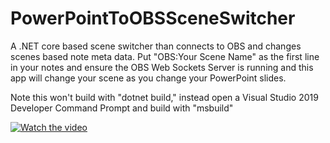 # PowerPointToOBSSceneSwitcher
A .NET core based scene switcher than connects to OBS and changes scenes based note meta data. Put "OBS:Your Scene Name" as the first line in your notes and ensure the OBS Web Sockets Server is running and this app will change your scene as you change your PowerPoint slides.

Note this won't build with "dotnet build," instead open a Visual Studio 2019 Developer Command Prompt and build with "msbuild"

[![Watch the video](https://i.imgur.com/v369AtP.png)](https://www.youtube.com/watch?v=ciNcxi2bPwM)
